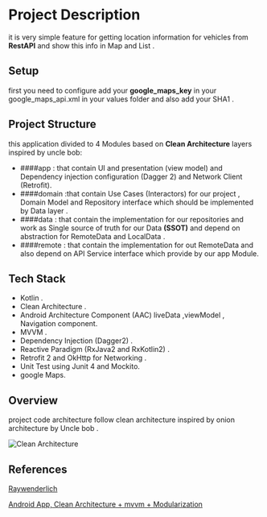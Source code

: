 # Project Description
  it is very simple feature for getting location information for vehicles  from **RestAPI** and show this info in Map and List .


## Setup
first you need to configure add your **google_maps_key** in your google_maps_api.xml in your values folder and also add your SHA1 .

## Project Structure
this application divided to 4 Modules based on **Clean Architecture** layers inspired by uncle bob:
* ####app : that contain UI and presentation (view model) and Dependency injection configuration (Dagger 2) and Network Client (Retrofit).
* ####domain :that contain Use Cases (Interactors) for our project , Domain Model and Repository interface which should be implemented by Data layer .
* ####data : that contain the implementation for our repositories and work as Single source of truth for our Data **(SSOT)** and depend on abstraction for RemoteData and LocalData .
* ####remote : that contain the implementation for out RemoteData and also depend on API Service interface which provide by our app Module.

## Tech Stack
* Kotlin .
* Clean Architecture .
* Android Architecture Component (AAC) liveData ,viewModel , Navigation component.
* MVVM .
* Dependency Injection (Dagger2) .
* Reactive Paradigm (RxJava2 and RxKotlin2) .
* Retrofit 2 and OkHttp for Networking .
* Unit Test using Junit 4 and Mockito.
* google Maps.

## Overview
project code architecture follow clean architecture inspired by onion architecture by Uncle bob .


![Clean Architecture](https://koenig-media.raywenderlich.com/uploads/2019/06/Clean-Architecture-graph.png)




## References
[Raywenderlich](https://www.raywenderlich.com/3595916-clean-architecture-tutorial-for-android-getting-started)

[Android App, Clean Architecture + mvvm + Modularization](https://medium.com/@ruddns8213/android-app-clean-architecture-mvvm-modularization-sample-acced8ed3970)





